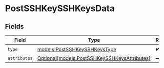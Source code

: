# PostSSHKeySSHKeysData


## Fields

| Field                                                                                    | Type                                                                                     | Required                                                                                 | Description                                                                              |
| ---------------------------------------------------------------------------------------- | ---------------------------------------------------------------------------------------- | ---------------------------------------------------------------------------------------- | ---------------------------------------------------------------------------------------- |
| `type`                                                                                   | [models.PostSSHKeySSHKeysType](../models/postsshkeysshkeystype.md)                       | :heavy_check_mark:                                                                       | N/A                                                                                      |
| `attributes`                                                                             | [Optional[models.PostSSHKeySSHKeysAttributes]](../models/postsshkeysshkeysattributes.md) | :heavy_minus_sign:                                                                       | N/A                                                                                      |